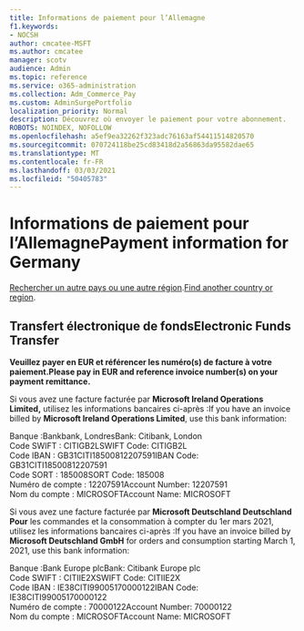 ```yaml
---
title: Informations de paiement pour l’Allemagne
f1.keywords:
- NOCSH
author: cmcatee-MSFT
ms.author: cmcatee
manager: scotv
audience: Admin
ms.topic: reference
ms.service: o365-administration
ms.collection: Adm_Commerce_Pay
ms.custom: AdminSurgePortfolio
localization_priority: Normal
description: Découvrez où envoyer le paiement pour votre abonnement.
ROBOTS: NOINDEX, NOFOLLOW
ms.openlocfilehash: a5ef9ea32262f323adc76163af54411514820570
ms.sourcegitcommit: 070724118be25cd83418d2a56863da95582dae65
ms.translationtype: MT
ms.contentlocale: fr-FR
ms.lasthandoff: 03/03/2021
ms.locfileid: "50405783"
---
```

# <a name="payment-information-for-germany"></a><span data-ttu-id="20be0-103">Informations de paiement pour l’Allemagne</span><span class="sxs-lookup"><span data-stu-id="20be0-103">Payment information for Germany</span></span>

<span data-ttu-id="20be0-104">[Rechercher un autre pays ou une autre région](../billing-and-payments/pay-for-your-subscription.md).</span><span class="sxs-lookup"><span data-stu-id="20be0-104">[Find another country or region](../billing-and-payments/pay-for-your-subscription.md).</span></span>

## <a name="electronic-funds-transfer"></a><span data-ttu-id="20be0-105">Transfert électronique de fonds</span><span class="sxs-lookup"><span data-stu-id="20be0-105">Electronic Funds Transfer</span></span>

<span data-ttu-id="20be0-106">**Veuillez payer en EUR et référencer les numéro(s) de facture à votre paiement.**</span><span class="sxs-lookup"><span data-stu-id="20be0-106">**Please pay in EUR and reference invoice number(s) on your payment remittance.**</span></span>

<span data-ttu-id="20be0-107">Si vous avez une facture facturée par **Microsoft Ireland Operations Limited,** utilisez les informations bancaires ci-après :</span><span class="sxs-lookup"><span data-stu-id="20be0-107">If you have an invoice billed by **Microsoft Ireland Operations Limited**, use this bank information:</span></span>

<span data-ttu-id="20be0-108">Banque :Bankbank, Londres</span><span class="sxs-lookup"><span data-stu-id="20be0-108">Bank: Citibank, London</span></span>\
<span data-ttu-id="20be0-109">Code SWIFT : CITIGB2L</span><span class="sxs-lookup"><span data-stu-id="20be0-109">SWIFT Code: CITIGB2L</span></span>\
<span data-ttu-id="20be0-110">Code IBAN : GB31CITI18500812207591</span><span class="sxs-lookup"><span data-stu-id="20be0-110">IBAN Code: GB31CITI18500812207591</span></span>\
<span data-ttu-id="20be0-111">Code SORT : 185008</span><span class="sxs-lookup"><span data-stu-id="20be0-111">SORT Code: 185008</span></span>\
<span data-ttu-id="20be0-112">Numéro de compte : 12207591</span><span class="sxs-lookup"><span data-stu-id="20be0-112">Account Number: 12207591</span></span>\
<span data-ttu-id="20be0-113">Nom du compte : MICROSOFT</span><span class="sxs-lookup"><span data-stu-id="20be0-113">Account Name: MICROSOFT</span></span>

<span data-ttu-id="20be0-114">Si vous avez une facture facturée par **Microsoft Deutschland Deutschland Pour** les commandes et la consommation à compter du 1er mars 2021, utilisez les informations bancaires ci-après :</span><span class="sxs-lookup"><span data-stu-id="20be0-114">If you have an invoice billed by **Microsoft Deutschland GmbH** for orders and consumption starting March 1, 2021, use this bank information:</span></span>

<span data-ttu-id="20be0-115">Banque :Bank Europe plc</span><span class="sxs-lookup"><span data-stu-id="20be0-115">Bank: Citibank Europe plc</span></span>\
<span data-ttu-id="20be0-116">Code SWIFT : CITIIE2X</span><span class="sxs-lookup"><span data-stu-id="20be0-116">SWIFT Code: CITIIE2X</span></span>\
<span data-ttu-id="20be0-117">Code IBAN : IE38CITI99005170000122</span><span class="sxs-lookup"><span data-stu-id="20be0-117">IBAN Code: IE38CITI99005170000122</span></span>\
<span data-ttu-id="20be0-118">Numéro de compte : 70000122</span><span class="sxs-lookup"><span data-stu-id="20be0-118">Account Number: 70000122</span></span>\
<span data-ttu-id="20be0-119">Nom du compte : MICROSOFT</span><span class="sxs-lookup"><span data-stu-id="20be0-119">Account Name: MICROSOFT</span></span>